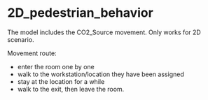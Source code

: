 # 2D_pedestrian_behavior

The model includes the CO2_Source movement. Only works for 2D scenario.

Movement route:
- enter the room one by one
- walk to the workstation/location they have been assigned 
- stay at the location for a while
- walk to the exit, then leave the room.